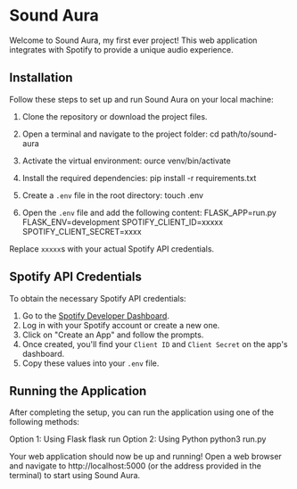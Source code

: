 # Sound Aura

Welcome to Sound Aura, my first ever project! This web application integrates with Spotify to provide a unique audio experience.

## Installation

Follow these steps to set up and run Sound Aura on your local machine:

1. Clone the repository or download the project files.

2. Open a terminal and navigate to the project folder:
cd path/to/sound-aura
3. Activate the virtual environment:
ource venv/bin/activate
4. Install the required dependencies:
pip install -r requirements.txt
5. Create a `.env` file in the root directory:
touch .env
6. Open the `.env` file and add the following content:
FLASK_APP=run.py
FLASK_ENV=development
SPOTIFY_CLIENT_ID=xxxxx
SPOTIFY_CLIENT_SECRET=xxxx

Replace `xxxxx`s with your actual Spotify API credentials.

## Spotify API Credentials

To obtain the necessary Spotify API credentials:

1. Go to the [Spotify Developer Dashboard](https://developer.spotify.com/dashboard/).
2. Log in with your Spotify account or create a new one.
3. Click on "Create an App" and follow the prompts.
4. Once created, you'll find your `Client ID` and `Client Secret` on the app's dashboard.
5. Copy these values into your `.env` file.

## Running the Application

After completing the setup, you can run the application using one of the following methods:

Option 1: Using Flask
flask run
Option 2: Using Python
python3 run.py

Your web application should now be up and running! Open a web browser and navigate to http://localhost:5000 (or the address provided in the terminal) to start using Sound Aura.